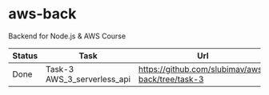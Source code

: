 # aws-back
Backend for Node.js &amp; AWS Course

Status | Task | Url
-----|-----|--------
Done | Task-3 AWS_3_serverless_api | https://github.com/slubimav/aws-back/tree/task-3
